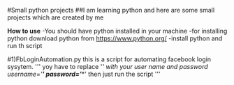 #Small python projects 
##I am learning python and here are some small projects which are created by me

**How to use**
-You should have python installed in your machine
    -for installing python download python from https://www.python.org/
    -install python and run th script
    
#1)FbLoginAutomation.py
this is a script for automating facebook login sysytem.
'''
yoy have to replace '*' with your user name and password
username='**********'
password='**********'
then just run the script
'''